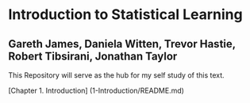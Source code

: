 # Introduction to Statistical Learning
## Gareth James, Daniela Witten, Trevor Hastie, Robert Tibsirani, Jonathan Taylor

This Repository will serve as the hub for my self study of this text.

[Chapter 1. Introduction] (1-Introduction/README.md)
